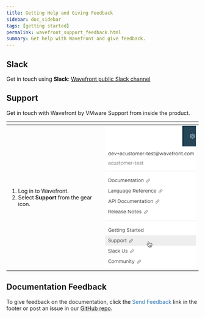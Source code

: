 ```yaml
---
title: Getting Help and Giving Feedback
sidebar: doc_sidebar
tags: [getting started]
permalink: wavefront_support_feedback.html
summary: Get help with Wavefront and give feedback.
---
```



## Slack
Get in touch using **Slack**: [Wavefront public Slack channel](https://wavefront-public.slack.com)

## Support
Get in touch with Wavefront by VMware Support from inside the product.

<table style="width: 100%;">
<tbody>
<thead>
<tr><th width="50"> </th><th width="50%"> </th></tr>
</thead>
<tr><td>
<ol>
<li>Log in to Wavefront. </li>
<li>Select <strong>Support</strong> from the gear icon. </li>
</ol>
</td>
<td>
<img src="/images/get_support.png" alt="support menu item">
</td></tr>
</tbody>
</table>


## Documentation Feedback
To give feedback on the documentation, click the <span style="color:#337AB7"><i class="fa fa-envelope-o"></i> Send Feedback</span> link in the footer or post an issue in our <a href="{{site.github_issues_path}}">GitHub repo</a>.

